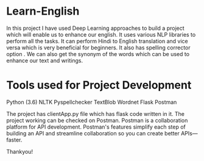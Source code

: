 # Learn-English
In this project I have used Deep Learning approaches to build a project which will enable us to enhance our english.
It uses various NLP libraries to perform all the tasks.
It can perform Hindi to English translation and vice versa which is very beneficial for beginners.
It also has spelling corrector option .
We can also get the synonym of the words which can be used to enhance our text and writings.


# Tools used for Project Development

Python (3.6)
NLTK
Pyspellchecker
TextBlob
Wordnet
Flask
Postman

The project has clientApp.py file which has flask code written in it.
The project working can be checked on Postman.
Postman is a collaboration platform for API development. Postman's features simplify each step of building an API and streamline collaboration so you can create better APIs—faster.

Thankyou!

